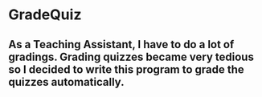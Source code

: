 # GradeQuiz

## As a Teaching Assistant, I have to do a lot of gradings. Grading quizzes became very tedious so I decided to write this program to grade the quizzes automatically. 